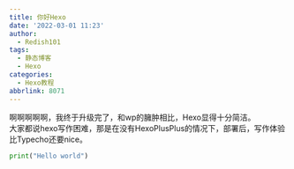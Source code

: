 ```yaml
---
title: 你好Hexo
date: '2022-03-01 11:23'
author:
  - Redish101
tags:
  - 静态博客
  - Hexo
categories:
  - Hexo教程
abbrlink: 8071
---
```


啊啊啊啊啊，我终于升级完了，和wp的臃肿相比，Hexo显得十分简洁。  
大家都说hexo写作困难，那是在没有HexoPlusPlus的情况下，部署后，写作体验比Typecho还要nice。  
```python
print("Hello world")
```